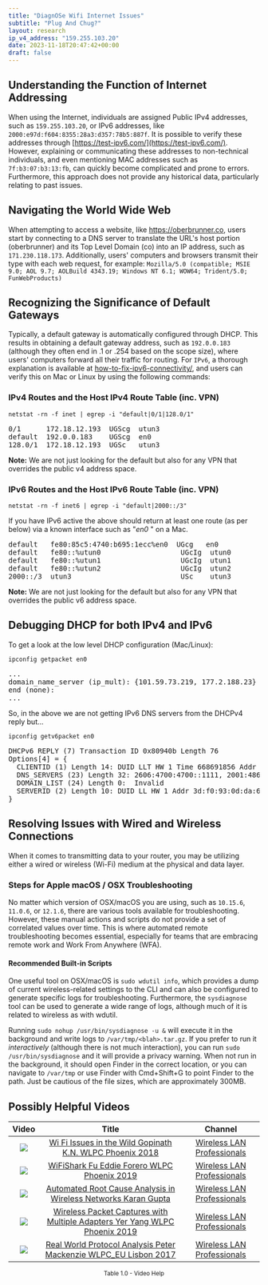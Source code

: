 ```yaml
---
title: "DiagnOSe Wifi Internet Issues"
subtitle: "Plug And Chug?"
layout: research
ip_v4_address: "159.255.103.20"
date: 2023-11-18T20:47:42+00:00
draft: false
---
```


## Understanding the Function of Internet Addressing

When using the Internet, individuals are assigned Public IPv4 addresses, such as ```159.255.103.20```, or IPv6 addresses, like ```2000:e97d:f604:8355:28a3:d357:78b5:887f```. It is possible to verify these addresses through [https://test-ipv6.com/](https://test-ipv6.com/). However, explaining or communicating these addresses to non-technical individuals, and even mentioning MAC addresses such as ```7f:b3:07:b3:13:fb```, can quickly become complicated and prone to errors. Furthermore, this approach does not provide any historical data, particularly relating to past issues.
## Navigating the World Wide Web
When attempting to access a website, like https://oberbrunner.co, users start by connecting to a DNS server to translate the URL's host portion (oberbrunner) and its Top Level Domain (co) into an IP address, such as ```171.230.118.173```. Additionally, users' computers and browsers transmit their type with each web request, for example:
`Mozilla/5.0 (compatible; MSIE 9.0; AOL 9.7; AOLBuild 4343.19; Windows NT 6.1; WOW64; Trident/5.0; FunWebProducts)`
## Recognizing the Significance of Default Gateways
Typically, a default gateway is automatically configured through DHCP. This results in obtaining a default gateway address, such as ```192.0.0.183``` (although they often end in .1 or .254 based on the scope size), where users' computers forward all their traffic for routing. For ```IPv6```, a thorough explanation is available at [how-to-fix-ipv6-connectivity/](/blog/how-to-fix-ipv6-connectivity/), and users can verify this on Mac or Linux by using the following commands:
<br>
### IPv4 Routes and the Host IPv4 Route Table (inc. VPN)
```netstat -rn -f inet | egrep -i "default|0/1|128.0/1"```

<pre>
0/1      172.18.12.193  UGScg  utun3
default  192.0.0.183    UGScg  en0
128.0/1  172.18.12.193  UGSc   utun3</pre>

**Note:** We are not just looking for the default but also for any VPN that overrides the public v4 address space.

### IPv6 Routes and the Host IPv6 Route Table (inc. VPN)
```netstat -rn -f inet6 | egrep -i "default|2000::/3"```

If you have IPv6 active the above should return at least one route (as per below) via a known interface such as "_en0_ " on a Mac. 

<pre>
default   fe80:85c5:4740:b695:1ecc%en0  UGcg   en0
default   fe80::%utun0                   UGcIg  utun0
default   fe80::%utun1                   UGcIg  utun1
default   fe80::%utun2                   UGcIg  utun2
2000::/3  utun3                          USc    utun3</pre>

**Note:** We are not just looking for the default but also for any VPN that overrides the public v6 address space.
<br>

## Debugging DHCP for both IPv4 and IPv6

To get a look at the low level DHCP configuration (Mac/Linux): 

```ipconfig getpacket en0```

<pre>
...
domain_name_server (ip_mult): {101.59.73.219, 177.2.188.23}
end (none):
...</pre>

So, in the above we are not getting IPv6 DNS servers from the DHCPv4 reply but...

```ipconfig getv6packet en0```

<pre>
DHCPv6 REPLY (7) Transaction ID 0x80940b Length 76
Options[4] = {
  CLIENTID (1) Length 14: DUID LLT HW 1 Time 668691856 Addr 7f:b3:07:b3:13:fb
  DNS_SERVERS (23) Length 32: 2606:4700:4700::1111, 2001:4860:4860::8844
  DOMAIN_LIST (24) Length 0:  Invalid
  SERVERID (2) Length 10: DUID LL HW 1 Addr 3d:f0:93:0d:da:6a
}</pre>




## Resolving Issues with Wired and Wireless Connections
When it comes to transmitting data to your router, you may be utilizing either a wired or wireless (Wi-Fi) medium at the physical and data layer.
### Steps for Apple macOS / OSX Troubleshooting
No matter which version of OSX/macOS you are using, such as `10.15.6`, `11.0.6`, or `12.1.6`, there are various tools available for troubleshooting. However, these manual actions and scripts do not provide a set of correlated values over time. This is where automated remote troubleshooting becomes essential, especially for teams that are embracing remote work and Work From Anywhere (WFA).
#### Recommended Built-in Scripts
One useful tool on OSX/macOS is `sudo wdutil info`, which provides a dump of current wireless-related settings to the CLI and can also be configured to generate specific logs for troubleshooting. Furthermore, the `sysdiagnose` tool can be used to generate a wide range of logs, although much of it is related to wireless as with wdutil.

Running `sudo nohup /usr/bin/sysdiagnose -u &` will execute it in the background and write logs to `/var/tmp/<blah>.tar.gz`. If you prefer to run it *interactively* (although there is not much interaction), you can run `sudo /usr/bin/sysdiagnose` and it will provide a privacy warning. When not run in the background, it should open Finder in the correct location, or you can navigate to `/var/tmp` or use Finder with Cmd+Shift+G to point Finder to the path. Just be cautious of the file sizes, which are approximately 300MB.
## Possibly Helpful Videos

<link href="/plugins/lity/css/lity.min.css" rel="stylesheet">
<script src="/plugins/lity/js/lity.min.js"></script>
<div class="table1-start"></div>

|Video | Title | Channel |
| :---: | :---: | :---: |
|<a href="https://www.youtube.com/watch?v=XIgyJ0f8Zl4" data-lity><img src="https://i.ytimg.com/vi/XIgyJ0f8Zl4/default.jpg" class="img-fluid"></a>|<a href="https://www.youtube.com/watch?v=XIgyJ0f8Zl4" data-lity>Wi Fi Issues in the Wild   Gopinath K.N.   WLPC Phoenix 2018</a>|<a target="_blank" href="https://www.youtube.com/channel/UCIzBSS46vcqhwmBZ7ZpY-yg" >Wireless LAN Professionals</a>|
|<a href="https://www.youtube.com/watch?v=5sSjGo2DZHc" data-lity><img src="https://i.ytimg.com/vi/5sSjGo2DZHc/default.jpg" class="img-fluid"></a>|<a href="https://www.youtube.com/watch?v=5sSjGo2DZHc" data-lity>WiFiShark Fu   Eddie Forero   WLPC Phoenix 2019</a>|<a target="_blank" href="https://www.youtube.com/channel/UCIzBSS46vcqhwmBZ7ZpY-yg" >Wireless LAN Professionals</a>|
|<a href="https://www.youtube.com/watch?v=34m0u23_izY" data-lity><img src="https://i.ytimg.com/vi/34m0u23_izY/default.jpg" class="img-fluid"></a>|<a href="https://www.youtube.com/watch?v=34m0u23_izY" data-lity>Automated Root Cause Analysis in Wireless Networks   Karan Gupta</a>|<a target="_blank" href="https://www.youtube.com/channel/UCIzBSS46vcqhwmBZ7ZpY-yg" >Wireless LAN Professionals</a>|
|<a href="https://www.youtube.com/watch?v=9RzmyNRK9e4" data-lity><img src="https://i.ytimg.com/vi/9RzmyNRK9e4/default.jpg" class="img-fluid"></a>|<a href="https://www.youtube.com/watch?v=9RzmyNRK9e4" data-lity>Wireless Packet Captures with Multiple Adapters   Yer Yang   WLPC Phoenix 2019</a>|<a target="_blank" href="https://www.youtube.com/channel/UCIzBSS46vcqhwmBZ7ZpY-yg" >Wireless LAN Professionals</a>|
|<a href="https://www.youtube.com/watch?v=npVezI4l7tA" data-lity><img src="https://i.ytimg.com/vi/npVezI4l7tA/default.jpg" class="img-fluid"></a>|<a href="https://www.youtube.com/watch?v=npVezI4l7tA" data-lity>Real World Protocol Analysis   Peter Mackenzie   WLPC_EU Lisbon 2017</a>|<a target="_blank" href="https://www.youtube.com/channel/UCIzBSS46vcqhwmBZ7ZpY-yg" >Wireless LAN Professionals</a>|

<center><small>Table 1.0 - Video Help</small></center>
 <br>
<div class="table1-end"></div>
<script type="text/javascript">
(function() {
    $('div.table1-start').nextUntil('div.table1-end', 'table').addClass('table thead-dark table-striped table-responsive rounded').attr('id', 't1');
    $('#t1').find('thead').addClass('thead-dark');
})();
</script>
